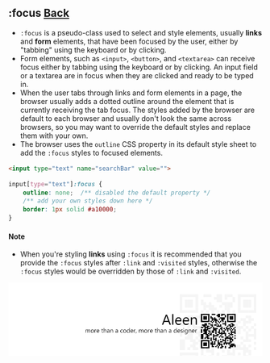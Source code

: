 ## :focus [**Back**](./../pseudoClass.md)

- `:focus` is a pseudo-class used to select and style elements, usually **links** and **form** elements, that have been focused by the user, either by "tabbing" using the keyboard or by clicking.
- Form elements, such as `<input>`, `<button>`, and `<textarea>` can receive focus either by tabbing using the keyboard or by clicking. An input field or a textarea are in focus when they are clicked and ready to be typed in.
- When the user tabs through links and form elements in a page, the browser usually adds a dotted outline around the element that is currently receiving the tab focus. The styles added by the browser are default to each browser and usually don't look the same across browsers, so you may want to override the default styles and replace them with your own.
- The browser uses the `outline` CSS property in its default style sheet to add the `:focus` styles to focused elements.

```html
<input type="text" name="searchBar" value="">
```

```css
input[type="text"]:focus {
    outline: none;  /** disabled the default property */
    /** add your own styles down here */
    border: 1px solid #a10000;
}
```

#### Note

- When you're styling **links** using `:focus` it is recommended that you provide the `:focus` styles after `:link` and `:visited` styles, otherwise the `:focus` styles would be overridden by those of `:link` and `:visited`.

<a href="http://aleen42.github.io/" target="_blank" ><img src="./../../../pic/tail.gif"></a>